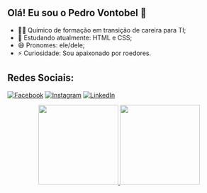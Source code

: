 ## Olá! Eu sou o Pedro Vontobel 🦔

- 👨‍🎓 Químico de formação em transição de careira para TI;
- 🌱 Estudando atualmente: HTML e CSS;
- 😄 Pronomes: ele/dele;
- ⚡ Curiosidade: Sou apaixonado por roedores.

## Redes Sociais:
[![Facebook](https://img.shields.io/badge/Facebook-1877F2?style=for-the-badge&logo=facebook&logoColor=white)](https://www.facebook.com/vontobel.pedro) 
[![Instagram](https://img.shields.io/badge/Instagram-E4405F?style=for-the-badge&logo=instagram&logoColor=white)](https://www.instagram.com/pedro.vontobel/)
[![LinkedIn](https://img.shields.io/badge/LinkedIn-0077B5?style=for-the-badge&logo=linkedin&logoColor=white)]()

<div align="center">
  <a href="https://github.com/pedrovontobel">
  <img height="180em" src="https://github-readme-stats.vercel.app/api?username=pedrovontobel&show_icons=true&theme=dracula&include_all_commits=true&count_private=true"/>
  <img height="180em" src="https://github-readme-stats.vercel.app/api/top-langs/?username=pedrovontobel&layout=compact&langs_count=7&theme=dracula"/>
</div>
  

 
 
  
  
  
